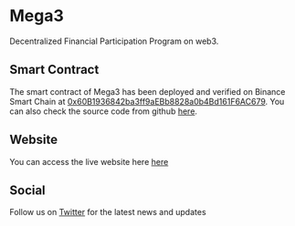 # Mega3
Decentralized Financial Participation Program on web3.

## Smart Contract
The smart contract of Mega3 has been deployed and verified on Binance Smart Chain at [0x60B1936842ba3ff9aEBb8828a0b4Bd161F6AC679](https://bscscan.com/address/0x60B1936842ba3ff9aEBb8828a0b4Bd161F6AC679).
You can also check the source code from github [here](https://github.com/MegaDFP/Mega3/blob/main/contract/Mega3.sol).

## Website
You can access the live website here [here](https://megadfp.github.io/Mega3/)

## Social
Follow us on [Twitter](https://www.twitter.com/MegaDFP) for the latest news and updates